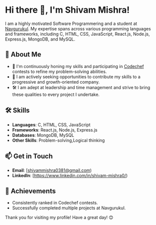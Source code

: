 # Hi there 👋, I'm Shivam Mishra!



I am a highly motivated Software Programmering and a student at [Navgurukul](https://navgurukul.org/). My expertise spans across various programming languages and frameworks, including C, HTML, CSS, JavaScript, React.js, Node.js, Express.js, MongoDB, and MySQL.

## 🚀 About Me

- 🌱 I'm continuously honing my skills and participating in [Codechef](https://www.codechef.com/users/shivam_mishra2) contests to refine my problem-solving abilities.
- 💼 I am actively seeking opportunities to contribute my skills to a progressive and growth-oriented company.
- 🛠️ I am adept at leadership and time management and strive to bring these qualities to every project I undertake.

## 🛠️ Skills

- **Languages**: C, HTML, CSS, JavaScript
- **Frameworks**: React.js, Node.js, Express.js
- **Databases**: MongoDB, MySQL
- **Other Skills**: Problem-solving,Logical thinking

## 📫 Get in Touch

- **Email**: [shivammishra0381@gmail.com)
- **LinkedIn**: [https://www.linkedin.com/in/shivam-mishra0/)

## 🌟 Achievements

- Consistently ranked in Codechef contests.
- Successfully completed multiple projects at Navgurukul.


Thank you for visiting my profile! Have a great day! 😊




